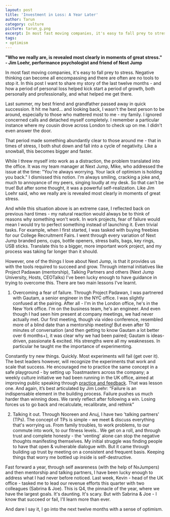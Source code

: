 ```yaml
---
layout: post
title: 'Investment in Loss: A Year Later'
author: Tarun
category: culture
picture: tarun_g.png
excerpt: In most fast moving companies, it's easy to fall prey to stress. Negative thinking can become all encompassing and there are often are no tools to stop it. In this post I want to share my story of the last twelve months - and how a period of personal loss helped kick start a period of growth, both personally and professionally, and what helped me get there.
tags:
- optimism
---
```


**"Who we really are, is revealed most clearly in moments of great stress." - Jim Loehr, performance psychologist and friend of Next Jump**

In most fast moving companies, it's easy to fall prey to stress. Negative thinking can become all encompassing and there are often are no tools to stop it. In this post I want to share my story of the last twelve months - and how a period of personal loss helped kick start a period of growth, both personally and professionally, and what helped me get there.

Last summer, my best friend and grandfather passed away in quick succession. It hit me hard... and looking back, I wasn't the best person to be around, especially to those who mattered most to me - my family. I ignored concerned calls and detached myself completely. I remember a particular instance where my cousin drove across London to check up on me. I didn't even answer the door.

That period made something abundantly clear to those around me - that in times of stress, I both shut down and fall into a cycle of negativity. Like a snowball, this becomes bigger and faster.

While I threw myself into work as a distraction, the problem translated into the office. It was my team manager at Next Jump, Mike, who addressed the issue at the time: "You're always worrying. Your lack of optimism is holding you back." I dismissed this notion. I'm always smiling, cracking a joke and, much to annoyance of my peers, singing loudly at my desk. So that can't be true! But after some thought, it was a powerful self-realization. Like Jim Loehr said, who we really are is revealed most clearly in moments of great stress.

And while this situation above is an extreme case, I reflected back on previous hard times - my natural reaction would always be to think of reasons why something won't work. In work projects, fear of failure would mean I would try to perfect something instead of launching it. Even trivial tasks. For example, when I first started, I was tasked with buying freebies for our College Recruitment Fairs. I went through every variation of Next Jump branded pens, cups, bottle openers, stress balls, bags, key rings, USB sticks.  Translate this to a bigger, more important work project, and my process was taking far longer than it should.

However, one of the things I love about Next Jump, is that it provides us with the tools required to succeed and grow. Through internal initiatives like Project Padawan (mentorship), Talking Partners and others (Next Jump University, Hosts, CEOTalks) I've been lucky enough to have guidance in trying to overcome this. There are two main lessons I've learnt.

1) Overcoming a fear of failure. Through Project Padawan, I was partnered with Gautam, a senior engineer in the NYC office. I was slightly confused at the pairing. After all - I'm in the London office, he's in the New York office. I'm on the business team, he's an engineer. And even though I had seen him present at company meetings, we had never actually met. Our first meeting, though via video conference, resembled more of a blind date than a mentorship meeting! But even after 10 minutes of conversation (and then getting to know Gautam a lot better over 6 months+), it was clear why we had been paired; Gautam is ideas-driven, passionate & excited. His strengths were all my weaknesses. In particular he taught me the importance of experimenting.

Constantly try new things. Quickly. Most experiments will fail (get over it). The best leaders however, will recognize the experiments that work and scale that success. He encouraged me to practice the same concept in a safe playground - by setting up Toastmasters across the company; a weekly culture initiative we had been running in the UK office, aimed at improving public speaking through [practice and feedback](http://blog.nextjump.com/culture/finding-my-voice-at-next-jump.html). That was lesson one. And again, it’s best articulated by Jim Loehr: 
“Failure is an indispensable element in the building process. Failure pushes us much harder than winning does. We rarely reflect after following a win. Losing forces us to go back and recalculate, recalibrate, and rethink”

2) Talking it out. Through Nooreen and Anuj, I have two 'talking partners' (TPs). The concept of TPs is simple - we meet & discuss everything that's worrying us. From family troubles, to work problems, to our commute into work, to our fitness levels.. We get on a roll, and through trust and complete honesty - the 'venting' alone can stop the negative thoughts manifesting themselves. My initial struggle was finding people to have that open & vulnerable dialogue with. But it came through building up trust by meeting on a consistent and frequent basis. Keeping things that worry me bottled up inside is self-destructive.

Fast forward a year, through self awareness (with the help of NxJumpers) and then mentorship and talking partners, I have been lucky enough to address what I had never before noticed. Last week, Kevin - head of the UK office - tasked me to lead our revenue efforts this quarter with two colleagues (Sabrina & Joe). This is Q4, the pinnacle of the year, where we have the largest goals. It's daunting. It's scary. But with Sabrina & Joe - I know that succeed or fail, I'll learn more than ever.

And dare I say it, I go into the next twelve months with a sense of optimism.

